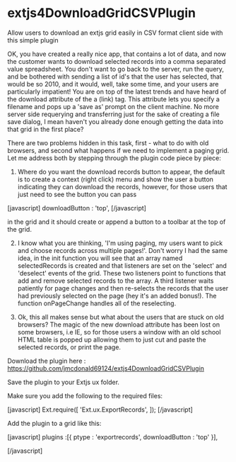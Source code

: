 extjs4DownloadGridCSVPlugin
===========================

Allow users to download an extjs grid easily in CSV format client side with this simple plugin

OK, you have created a really nice app, that contains a lot of data, and now the customer wants to download selected records into a comma separated value spreadsheet. You don't want to go back to the server, run the query, and be bothered with sending a list of id's that the user has selected, that would be so 2010, and it would, well, take some time, and your users are particularly impatient! You are on top of the latest trends and have heard of the download attribute of the a (link) tag. This attribute lets you specify a filename and pops up a 'save as' prompt on the client machine. No more server side requerying and transferring just for the sake of creating a file save dialog, I mean haven't you already done enough getting the data into that grid in the first place? 

There are two problems hidden in this task, first - what to do with old browsers, and second what happens if we need to implement a paging grid. Let me address both by stepping through the plugin code piece by piece:

1) Where do you want the download records button to appear, the default is to create a context (right click) menu and show the user a button indicating they can download the records, however, for those users that just need to see the button you can pass

[javascript] 
downloadButton   : 'top',
[/javascript]

in the grid and it should create or append a button to a toolbar at the top of the grid.

2) I know what you are thinking, 'I'm using paging, my users want to pick and choose records across multiple pages!'. Don't worry I had the same idea, in the init function you will see that an array named selectedRecords is created and that listeners are set on the 'select' and  'deselect' events of the grid. These two listeners point to functions that add and remove selected records to the array. A third listener waits patiently for page changes and then re-selects the records that the user had previously selected on the page (hey it's an added bonus!). The function onPageChange handles all of the reselecting.

3) Ok, this all makes sense but what about the users that are stuck on old browsers? The magic of the new download attribute has been lost on some browsers, i.e IE, so for those users a window with an old school HTML table is popped up allowing them to just cut and paste the selected records, or print the page.

Download the plugin here :  https://github.com/jmcdonald69124/extjs4DownloadGridCSVPlugin 

Save the plugin to your Extjs ux folder.

Make sure you add the following to the required files:

[javascript]
Ext.require([
    'Ext.ux.ExportRecords',
 ]);
[/javascript]

Add the plugin to a grid like this:

[javascript]
plugins :[{
            ptype           :   'exportrecords',
            downloadButton  : 'top'
        }],

[/javascript]

